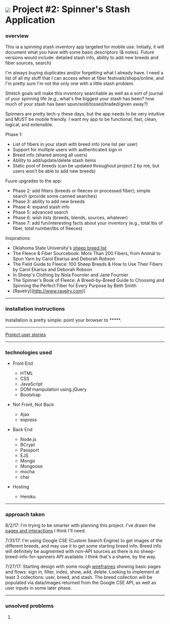 # ![](https://ga-dash.s3.amazonaws.com/production/assets/logo-9f88ae6c9c3871690e33280fcf557f33.png) Project #2: Spinner's Stash Application


### overview
This ia a spinning stash inventory app targeted for mobile use. Initially, it will document what you have with some basic descriptors (& notes). Future versions would include: detailed stash info, ability to add new breeds and fiber sources, search)
  
I'm always buying duplicates and/or forgetting what I already have. I need a list of all my stuff that I can access when at fiber festivals/shops/online, and I'm pretty sure I'm not the only one with a little stash problem.

Stretch goals will make this inventory searchable as well as a sort of journal of your spinning life (e.g., what's the biggest your stash has been? how much of your stash has been spun/sold/tossed/traded/given away?)

Spinners are pretty tech-y these days, but the app needs to be very intuitive and MUST be mobile friendly. I want my app to be functional, fast, clean, logical, and extensible.

Phase 1:
* List of fibers in your stash with breed info (one list per user)
* Support for multiple users with authenticated sign in
* Breed info (shared among all users)
* Ability to add/update/delete stash items
* Static pool of breeds (can be updated throughout project 2 by me, but users won't be able to add new breeds)

Fuure upgrades to the app:
* Phase 2: add filters (breeds or fleeces or processed fiber); simple search (provide some canned searches)
* Phase 3: ability to add new breeds
* Phase 4: expand stash info
* Phase 5: advanced search
* Phase 6: wish lists (breeds, blends, sources, whatever)
* Phase 7: add fun/interesting facts about your inventory (e.g., total lbs of fiber, total number/lbs of fleeces)

Inspirations:
* Oklahoma State University's [sheep breed list](http://www.ansi.okstate.edu/breeds/sheep/)
* The Fleece & Fiber Sourcebook: More Than 200 Fibers, from Animal to Spun Yarn by Carol Ekarius and Deborah Robson
* The Field Guide to Fleece: 100 Sheep Breeds & How to Use Their Fibers by Carol Ekarius and Deborah Robson
* In Sheep's Clothing by Nola Fournier and Jane Fournier
* The Spinner's Book of Fleece: A Breed-by-Breed Guide to Choosing and Spinning the Perfect Fiber for Every Purpose by Beth Smith
* [Ravelry[(http://www.ravelry.com)]


---

### installation instructions
Installation is pretty simple: point your browser to *****.


---

[Project user stories](https://trello.com/b/FoliqEDp/stashy)


---

### technologies used
* Front End
  * HTML
  * CSS
  * JavaScript
  * DOM manipulation using jQuery
  * Bootstrap

* Not Front, Not Back
  * Ajax
  * express

* Back End
  * Node.js
  * BCrypt
  * Passport
  * EJS
  * Mongo
  * Mongoose
  * mocha
  * chai

* Hosting
  * Heroku


---

### approach taken

8/2/17: I'm trying to be smarter with planning this project. I've drawn the [pages and interactions](assets/newFlow.jpg) I think I'll need.

7/31/17: I'm using Google CSE (Custom Search Engine) to get images of the different breeds, and may use it to get some starting breed info. Breed info will definitely be augmented with non-API sources as there is no sheep-breed-info-for-spinners API available. I think that's a shame, by the way. 

7/27/17: Starting design with some rough [wireframes](assets/wireframes.jpg) showing basic pages and flows: sign in, filter, index, show, add, delete. Looking to implement at least 3 collections: user, breed, and stash. The breed collection will be populated via data/images returned from the Google CSE API, as well as user inputs in some later phase.


---

### unsolved problems
1. 

